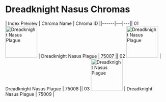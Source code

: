 # Dreadknight Nasus Chromas

| Index  Preview | Chroma Name | Chroma ID ||------|---|---|| 01  <img src='https://raw.communitydragon.org/latest/plugins/rcp-be-lol-game-data/global/default/v1/champion-chroma-images/75/75007.png' alt='Dreadknight Nasus Plague' width='100'> | Dreadknight Nasus Plague | 75007 || 02  <img src='https://raw.communitydragon.org/latest/plugins/rcp-be-lol-game-data/global/default/v1/champion-chroma-images/75/75008.png' alt='Dreadknight Nasus Plague' width='100'> | Dreadknight Nasus Plague | 75008 || 03  <img src='https://raw.communitydragon.org/latest/plugins/rcp-be-lol-game-data/global/default/v1/champion-chroma-images/75/75009.png' alt='Dreadknight Nasus Plague' width='100'> | Dreadknight Nasus Plague | 75009 |